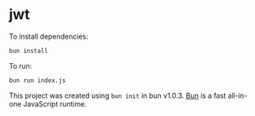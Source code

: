 # jwt

To install dependencies:

```bash
bun install
```

To run:

```bash
bun run index.js
```

This project was created using `bun init` in bun v1.0.3. [Bun](https://bun.sh) is a fast all-in-one JavaScript runtime.
